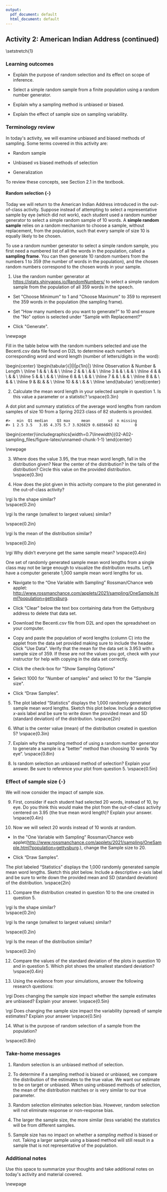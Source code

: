 ```yaml
---
output:
  pdf_document: default
  html_document: default
---
```

## Activity 2: American Indian Address (continued)

\setstretch{1}

### Learning outcomes

* Explain the purpose of random selection and its effect on scope of inference.

* Select a simple random sample from a finite population using a random number generator. 

* Explain why a sampling method is unbiased or biased.

* Explain the effect of sample size on sampling variability.

### Terminology review

In today's activity, we will examine unbiased and biased methods of sampling. Some terms covered in this activity are:


* Random sample

* Unbiased vs biased methods of selection

* Generalization


To review these concepts, see Section 2.1 in the textbook. 

#### Random selection {-}

Today we will return to the American Indian Address introduced in the out-of-class activity. Suppose instead of attempting to select a representative sample by eye (which did not work), each student used a random number generator to select a simple random sample of 10 words. A **simple random sample** relies on a random mechanism to choose a sample, without replacement, from the population, such that every sample of size 10 is equally likely to be chosen.

To use a random number generator to select a simple random sample, you first need a numbered list of all the words in the population, called a **sampling frame**. You can then generate 10 random numbers from the numbers 1 to 359 (the number of words in the population), and the chosen random numbers correspond to the chosen words in your sample.

1. Use the random number generator at https://istats.shinyapps.io/RandomNumbers/ to select a simple random sample from the population of all 359 words in the speech. 

* Set "Choose Minimum" to 1 and "Choose Maximum" to 359 to represent the 359 words in the population (the sampling frame).

* Set "How many numbers do you want to generate?" to 10 and ensure the "No" option is selected under "Sample with Replacement?" 

* Click "Generate".

\newpage

Fill in the table below with the random numbers selected and use the Becenti.csv data file found on D2L to determine each number’s corresponding word and word length (number of letters/digits in the word):

\begin{center}
\begin{tabular}{|l|l|p{1in}|} \hline
Observation & Number & Length  \\ \hline
1 & & \\ 
& & \\ \hline
2 & & \\ 
& & \\ \hline
3 & & \\ 
& & \\ \hline
4 & & \\ 
& & \\ \hline
5 & & \\ 
& & \\ \hline
6 & & \\ 
& & \\ \hline
7 & & \\
& & \\ \hline
8 & & \\ 
& & \\ \hline
9 & &\\ 
& & \\ \hline
10 & & \\ 
& & \\ \hline
\end{tabular}
\end{center}

2. Calculate the mean word length in your selected sample in question 1. Is this value a parameter or a statistic?
\vspace{0.3in}

A dot plot and summary statistics of the average word lengths from random samples of size 10 from a Spring 2023 class of 82 students is provided.


```
#>   min  Q1 median    Q3 max     mean        sd  n missing
#> 1 2.5 3.5   3.85 4.375 5.7 3.926829 0.6856643 82       0
```



\begin{center}\includegraphics[width=0.7\linewidth]{02-A02-sampling_files/figure-latex/unnamed-chunk-1-1} \end{center}

\newpage 

3.  Where does the value 3.95, the true mean word length, fall in the distribution given? Near the center of the distribution?  In the tails of the distribution?  Circle this value on the provided distribution.
\vspace{0.3in}

4. How does the plot given in this activity compare to the plot generated in the out-of-class activity? 

\rgi Is the shape similar?  
\vspace{0.2in}

\rgi Is the range (smallest to largest values) similar? 

\vspace{0.2in}

\rgi Is the mean of the distribution similar? 

\vspace{0.2in}

\rgi Why didn’t everyone get the same sample mean?
\vspace{0.4in}

One set of randomly generated sample mean word lengths from a single class may not be large enough to visualize the distribution results. Let’s have a computer generate 1,000 sample mean word lengths for us.

*  Navigate to the “One Variable with Sampling” Rossman/Chance web applet: http://www.rossmanchance.com/applets/2021/sampling/OneSample.html?population=gettysburg.

*  Click "Clear" below the text box containing data from the Gettysburg address to delete that data set.

*  Download the Becenti.csv file from D2L and open the spreadsheet on your computer.

*  Copy and paste the population of word lengths (column C) into the applet from the data set provided making sure to include the header.  Click "Use Data".  Verify that the mean for the data set is 3.953 with a sample size of 359.  If these are not the values you got, check with your instructor for help with copying in the data set correctly.

*  Click the check-box for "Show Sampling Options"

*  Select 1000 for "Number of samples" and select 10 for the "Sample size".  

*  Click “Draw Samples”.

5. The plot labeled “Statistics” displays the 1,000 randomly generated sample mean word lengths. Sketch this plot below. Include a descriptive $x$-axis label and be sure to write down the provided mean and SD (standard deviation) of the distribution.
\vspace{2in}

6. What is the center value (mean) of the distribution created in question 5?
\vspace{0.3in}

7. Explain why the sampling method of using a random number generator to generate a sample is a "better" method than choosing 10 words “by eye”.
\vspace{0.8in}

8.  Is random selection an unbiased method of selection?  Explain your answer. Be sure to reference your plot from question 5.
\vspace{0.5in}


### Effect of sample size {-}

We will now consider the impact of sample size.

9. First, consider if each student had selected 20 words, instead of 10, by eye. Do you think this would make the plot from the out-of-class activity centered on 3.95 (the true mean word length)?  Explain your answer.
\vspace{0.4in}

10. Now we will select 20 words instead of 10 words at random.

*  In the "One Variable with Sampling” Rossman/Chance web applet(http://www.rossmanchance.com/applets/2021/sampling/OneSample.html?population=gettysburg.), change the Sample size to 20.

*  Click “Draw Samples”.

The plot labeled “Statistics” displays the 1,000 randomly generated sample mean word lengths. Sketch this plot below.  Include a descriptive $x$-axis label and be sure to write down the provided mean and SD (standard deviation) of the distribution.
\vspace{2in}

11.  Compare the distribution created in question 10 to the one created in question 5.  

\rgi Is the shape similar?  
\vspace{0.2in}

\rgi Is the range (smallest to largest values) similar? 

\vspace{0.2in}

\rgi Is the mean of the distribution similar? 

\vspace{0.2in}


12. Compare the values of the standard deviation of the plots in question 10 and in question 5. Which plot shows the smallest standard deviation?
\vspace{0.4in}

13. Using the evidence from your simulations, answer the following research questions:

\rgi Does changing the sample size impact whether the sample estimates are unbiased? Explain your answer.
\vspace{0.5in}

\rgi Does changing the sample size impact the variability (spread) of sample estimates? Explain your answer
\vspace{0.5in}

14. What is the purpose of random selection of a sample from the population? 

\vspace{0.8in}

### Take-home messages

1. Random selection is an unbiased method of selection.

2. To determine if a sampling method is biased or unbiased, we compare the distribution of the estimates to the true value. We want our estimate to be on target or unbiased.  When using unbiased methods of selection, the mean of the distribution matches or is very similar to our true parameter.

3. Random selection eliminates selection bias.  However, random selection will not eliminate response or non-response bias.

4. The larger the sample size, the more similar (less variable) the statistics will be from different samples.  

5. Sample size has no impact on whether a *sampling method* is biased or not. Taking a larger sample using a biased method will still result in a sample that is not representative of the population.

### Additional notes

Use this space to summarize your thoughts and take additional notes on today's activity and material covered.

\newpage
